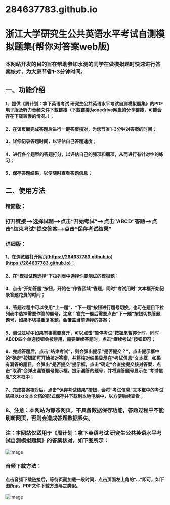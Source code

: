 # 284637783.github.io
# 浙江大学研究生公共英语水平考试自测模拟题集(帮你对答案web版)
### 本网站开发的目的旨在帮助参加水测的同学在做模拟题时快速进行答案核对，为大家节省1-3分钟时间。
## 一、功能介绍
#### 1、提供《周计划：拿下英语考试  研究生公共英语水平考试自测模拟题集》的PDF电子版及听力音频文件下载链接（下载链接为onedrive网盘的分享链接，可能会存在下载较慢的情况。）；
#### 2、在该页面完成答题后进行一键答案核对，为您节省1-3分钟对答案的时间；
#### 3、详细记录答题时间，以评估自己答题速度；
#### 4、进行各个题型的答题打分，以评估自己的强项和弱项，从而进行有针对性的练习；
#### 5、保存答题结果，以便随时查看答题信息；
## 二、使用方法
### 精简版：
### 打开链接-->选择试题-->点击“开始考试”-->点击“ABCD”答题-->点击“结束考试”提交答案-->点击“保存考试结果”
### 详细版：
#### 1、在浏览器打开网页[https://284637783.github.io](https://284637783.github.io)；
#### 2、在“模拟试题选择”下拉列表中选择你要测试的模拟题；
#### 3、点击“开始答题”按钮，开始在“作答区域”答题，同时“考试用时”文本框开始记录答题花费的时间；
#### 4、答题过程中可以使用“上一题”、“下一题”按钮进行题号切换，也可在题目下拉列表中选择需要作答的题号，注意：答完一题后需要点击“下一题”按钮切换答题题号，如果不切换重复答题，会覆盖当前选择的答案；
#### 5、测试过程中如果有事需要离开，可以点击“暂停考试”按钮来暂停计时，同时ABCD四个单选按钮会被禁用，需要继续答题时，点击“继续考试”按钮即可；
#### 6、完成答题后，点击“结束考试”，则会弹出提示“是否提交？”，点击提示框中的“确定”按钮即可开始核对答案，并将核对结果显示在“考试信息”文本框，如果有漏答的题目，会弹出“是否提交”提示框，点击“确定”会直接提交核对答案，点击“取消”会弹出漏答题号提示框，提示漏答的题号，并将漏答题号显示在“考试信息”文本框中；
#### 7、完成答案核对后，点击“保存考试结果”按钮，会将“考试信息”文本框中的考试结果以txt文本文档的形式保存并下载到本地电脑中，以方便后续查看；
### 8、注意：本网站为静态网页，不具备数据保存功能，答题过程中不能刷新网页，否则会造成答题数据丢失。

### 注：本网站仅适用于《周计划：拿下英语考试  研究生公共英语水平考试自测模拟题集》的答案核对，如下图所示：
![image](https://user-images.githubusercontent.com/59434479/196041750-670fd307-2f6c-4843-94f6-980769982517.png)

### 音频下载方法：
#### 点击音频下载链接后，等待页面加载一段时间，点击页面左上角的“...”即可，如下图所示，PDF文件下载方法与之类似。
![image](https://user-images.githubusercontent.com/59434479/196458853-152e0070-27f6-42bb-a62e-d4c6eeb9fc28.png)



